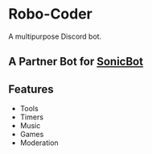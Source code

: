 # Robo-Coder
A multipurpose Discord bot.

## A Partner Bot for [SonicBot](https://github.com/zaidmukaddam/SonicBot)

## Features
- Tools
- Timers
- Music
- Games
- Moderation
